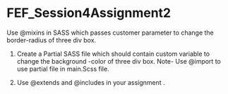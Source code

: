 # FEF_Session4Assignment2

Use @mixins in SASS which passes customer parameter to change the border-radius of three div box.

1. Create a Partial SASS file which should contain custom variable to change the background -color of three div box.
Note- Use @import to use partial file in main.Scss file.

2. Use @extends and @includes in your assignment .
